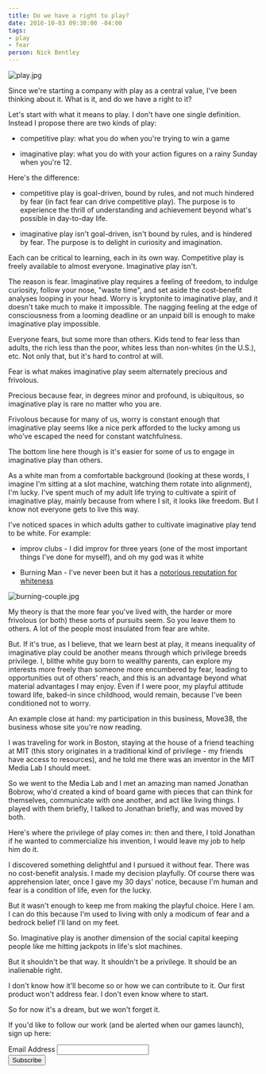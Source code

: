 ```yaml
---
title: Do we have a right to play?
date: 2016-10-03 09:30:00 -04:00
tags:
- play
- fear
person: Nick Bentley
---
```


![play.jpg](/uploads/play.jpg)

Since we're starting a company with play as a central value, I've been thinking about it. What is it, and do we have a right to it?

Let's start with what it means to play. I don't have one single definition. Instead I propose there are two kinds of play:

* competitive play: what you do when you're trying to win a game

* imaginative play: what you do with your action figures on a rainy Sunday when you're 12.

Here's the difference:

* competitive play is goal-driven, bound by rules, and not much hindered by fear (in fact fear can drive competitive play). The purpose is to experience the thrill of understanding and achievement beyond what's possible in day-to-day life.

* imaginative play isn't goal-driven, isn't bound by rules, and is hindered by fear. The purpose is to delight in curiosity and imagination.

Each can be critical to learning, each in its own way. Competitive play is freely available to almost everyone. Imaginative play isn't.

The reason is fear. Imaginative play requires a feeling of freedom, to indulge curiosity, follow your nose, "waste time", and set aside the cost-benefit analyses looping in your head. Worry is kryptonite to imaginative play, and it doesn't take much to make it impossible. The nagging feeling at the edge of consciousness from a looming deadline or an unpaid bill is enough to make imaginative play impossible.

Everyone fears, but some more than others. Kids tend to fear less than adults, the rich less than the poor, whites less than non-whites (in the U.S.), etc. Not only that, but it's hard to control at will.

Fear is what makes imaginative play seem alternately precious and frivolous.

Precious because fear, in degrees minor and profound, is ubiquitous, so imaginative play is rare no matter who you are.

Frivolous because for many of us, worry is constant enough that imaginative play seems like a nice perk afforded to the lucky among us who've escaped the need for constant watchfulness.

The bottom line here though is it's easier for some of us to engage in imaginative play than others.

As a white man from a comfortable background (looking at these words, I imagine I'm sitting at a slot machine, watching them rotate into alignment), I'm lucky. I've spent much of my adult life trying to cultivate a spirit of imaginative play, mainly because from where I sit, it looks like freedom. But I know not everyone gets to live this way.

I've noticed spaces in which adults gather to cultivate imaginative play tend to be white. For example:

* improv clubs - I did improv for three years (one of the most important things I've done for myself), and oh my god was it white

* Burning Man - I've never been but it has a [notorious reputation for whiteness](https://www.theguardian.com/culture/2015/sep/04/burning-man-founder-larry-harvey-race-diversity-silicon-valley)

![burning-couple.jpg](/uploads/burning-couple.jpg)

My theory is that the more fear you've lived with, the harder or more frivolous (or both) these sorts of pursuits seem.  So you leave them to others. A lot of the people most insulated from fear are white.

But. If it's true, as I believe, that we learn best at play, it means inequality of imaginative play could be another means through which privilege breeds privilege. I, blithe white guy born to wealthy parents, can explore my interests more freely than someone more encumbered by fear, leading to opportunities out of others' reach, and this is an advantage beyond what material advantages I may enjoy. Even if I were poor, my playful attitude toward life, baked-in since childhood, would remain, because I've been conditioned not to worry.

An example close at hand: my participation in this business, Move38, the business whose site you're now reading.

I was traveling for work in Boston, staying at the house of a friend teaching at MIT (this story originates in a traditional kind of privilege - my friends have access to resources), and he told me there was an inventor in the MIT Media Lab I should meet.

So we went to the Media Lab and I met an amazing man named Jonathan Bobrow, who'd created a kind of board game with pieces that can think for themselves, communicate with one another, and act like living things. I played with them briefly, I talked to Jonathan briefly, and was moved by both.

Here's where the privilege of play comes in: then and there, I told Jonathan if he wanted to commercialize his invention, I would leave my job to help him do it.

I discovered something delightful and I pursued it without fear. There was no cost-benefit analysis. I made my decision playfully. Of course there was apprehension later, once I gave my 30 days' notice, because I'm human and fear is a condition of life, even for the lucky.

But it wasn't enough to keep me from making the playful choice. Here I am. I can do this because I'm used to living with only a modicum of fear and a bedrock belief I'll land on my feet.

So. Imaginative play is another dimension of the social capital keeping people like me hitting jackpots in life's slot machines.

But it shouldn't be that way. It shouldn't be a privilege. It should be an inalienable right.

I don't know how it'll become so or how we can contribute to it. Our first product won't address fear. I don't even know where to start.

So for now it's a dream, but we won't forget it.

If you'd like to follow our work (and be alerted when our games launch), sign up here:

<!-- Begin MailChimp Signup Form -->
<link href="//cdn-images.mailchimp.com/embedcode/classic-10_7.css" rel="stylesheet" type="text/css">
<style type="text/css">
\#mc_embed_signup{background:#fff; padding:0 10px 0 0px; margin:0 0 20px 0; max-width:300px; clear:left;}
</style>
<div id="mc_embed_signup">
<form action="//automatiles.us14.list-manage.com/subscribe/post?u=7857fa104de3ffc5bbe78d94c&id=c82a234f7c" method="post" id="mc-embedded-subscribe-form" name="mc-embedded-subscribe-form" class="validate" target="_blank" novalidate>
<div id="mc_embed_signup_scroll">
<div class="mc-field-group">
<label for="mce-EMAIL">Email Address</label>
<input type="email" value="" name="EMAIL" class="required email" id="mce-EMAIL">
</div>
<div id="mce-responses" class="clear">
<div class="response" id="mce-error-response" style="display:none"></div>
<div class="response" id="mce-success-response" style="display:none"></div>
</div>    <!-- real people should not fill this in and expect good things - do not remove this or risk form bot signups-->
<div style="position: absolute; left: -5000px;" aria-hidden="true"><input type="text" name="b_7857fa104de3ffc5bbe78d94c_c82a234f7c" tabindex="-1" value=""></div>
<div class="clear"><input type="submit" value="Subscribe" name="subscribe" id="mc-embedded-subscribe" class="button"></div>
</div>
</form>
</div>
<script type='text/javascript' src='//s3.amazonaws.com/downloads.mailchimp.com/js/mc-validate.js'></script><script type='text/javascript'>(function($) {window.fnames = new Array(); window.ftypes = new Array();fnames\[0\]='EMAIL';ftypes\[0\]='email';fnames\[1\]='FNAME';ftypes\[1\]='text';fnames\[2\]='LNAME';ftypes\[2\]='text';}(jQuery));var $mcj = jQuery.noConflict(true);</script>
<!--End mc_embed_signup-->
